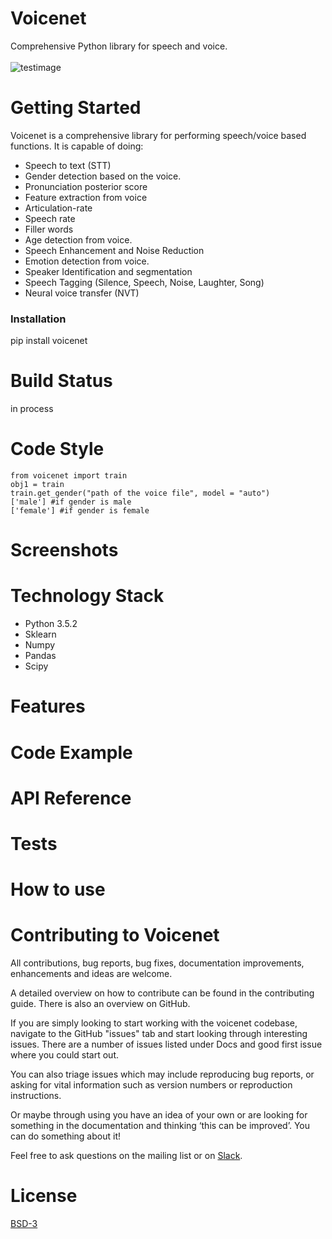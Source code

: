 # Voicenet
Comprehensive Python library for speech and voice.<br><br>
![testimage](https://github.com/Robofied/Voicenet/blob/master/Voicenet.png)

# Getting Started
Voicenet is a comprehensive library for performing speech/voice based functions. It is capable of doing:

* Speech to text (STT)
* Gender detection based on the voice.
* Pronunciation posterior score
* Feature extraction from voice
* Articulation-rate
* Speech rate
* Filler words
* Age detection from voice.
* Speech Enhancement and Noise Reduction
* Emotion detection from voice.
* Speaker Identification and segmentation 
* Speech Tagging (Silence, Speech, Noise, Laughter, Song)
* Neural voice transfer (NVT)

### Installation
pip install voicenet

# Build Status
in process

# Code Style

```
from voicenet import train
obj1 = train
train.get_gender("path of the voice file", model = "auto")
['male'] #if gender is male
['female'] #if gender is female
```

# Screenshots
# Technology Stack
* Python 3.5.2
* Sklearn
* Numpy
* Pandas
* Scipy

# Features
# Code Example
# API Reference
# Tests
# How to use
# Contributing to Voicenet
All contributions, bug reports, bug fixes, documentation improvements, enhancements and ideas are welcome.

A detailed overview on how to contribute can be found in the contributing guide. There is also an overview on GitHub.

If you are simply looking to start working with the voicenet codebase, navigate to the GitHub "issues" tab and start looking through interesting issues. There are a number of issues listed under Docs and good first issue where you could start out.

You can also triage issues which may include reproducing bug reports, or asking for vital information such as version numbers or reproduction instructions.

Or maybe through using you have an idea of your own or are looking for something in the documentation and thinking ‘this can be improved’. You can do something about it!

Feel free to ask questions on the mailing list or on [Slack](https://robofied.slack.com).


# License
[BSD-3](https://github.com/Robofied/Voicenet/blob/master/LICENSE)


